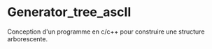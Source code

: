 # Generator_tree_ascII
Conception d'un programme en c/c++ pour construire une structure arborescente.
